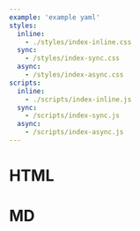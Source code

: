 ```yaml
---
example: 'example yaml'
styles:
  inline:
    - ./styles/index-inline.css
  sync:
    - /styles/index-sync.css
  async:
    - /styles/index-async.css
scripts:
  inline:
    - ./scripts/index-inline.js
  sync:
    - /scripts/index-sync.js
  async:
    - /scripts/index-async.js
---
```

<h1>HTML</h1>

# MD